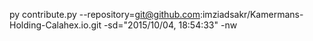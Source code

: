 py contribute.py --repository=git@github.com:imziadsakr/Kamermans-Holding-Calahex.io.git -sd="2015/10/04, 18:54:33" -nw
